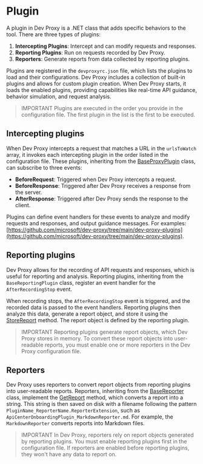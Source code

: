 # Plugin

A plugin in Dev Proxy is a .NET class that adds specific behaviors to the tool. There are three types of plugins:

1. **Intercepting Plugins**: Intercept and can modify requests and responses.
2. **Reporting Plugins**: Run on requests recorded by Dev Proxy.
3. **Reporters**: Generate reports from data collected by reporting plugins.

Plugins are registered in the `devproxyrc.json` file, which lists the plugins to load and their configurations. Dev Proxy includes a collection of built-in plugins and allows for custom plugin creation. 
When Dev Proxy starts, it loads the enabled plugins, providing capabilities like real-time API guidance, behavior simulation, and request analysis.

> IMPORTANT
> Plugins are executed in the order you provide in the configuration file. The first plugin in the list is the first to be executed.


## Intercepting plugins
When Dev Proxy intercepts a request that matches a URL in the `urlsToWatch` array, it invokes each intercepting plugin in the order listed in the configuration file. These plugins, inheriting from the [BaseProxyPlugin](https://github.com/microsoft/dev-proxy/blob/main/dev-proxy-abstractions/BaseProxyPlugin.cs) class, can subscribe to three events:

- **BeforeRequest**: Triggered when Dev Proxy intercepts a request.
- **BeforeResponse**: Triggered after Dev Proxy receives a response from the server.
- **AfterResponse**: Triggered after Dev Proxy sends the response to the client.

Plugins can define event handlers for these events to analyze and modify requests and responses, and output guidance messages. 
For examples: [https://github.com/microsoft/dev-proxy/tree/main/dev-proxy-plugins](https://github.com/microsoft/dev-proxy/tree/main/dev-proxy-plugins).

## Reporting plugins
Dev Proxy allows for the recording of API requests and responses, which is useful for reporting and analysis. Reporting plugins, inheriting from the `BaseReportingPlugin` class, register an event handler for the `AfterRecordingStop` event. 

When recording stops, the `AfterRecordingStop` event is triggered, and the recorded data is passed to the event handlers. Reporting plugins then analyze this data, generate a report object, and store it using the [StoreReport](https://github.com/microsoft/dev-proxy/blob/ecb4e1d56e327204f359152f7aff1057663edfe6/dev-proxy-abstractions/BaseReportingPlugin.cs#L15) method. The report object is defined by the reporting plugin.
> IMPORTANT
> Reporting plugins generate report objects, which Dev Proxy stores in memory. 
> To convert these report objects into user-readable reports, you must enable one or more reporters in the Dev Proxy configuration file.

## Reporters
Dev Proxy uses reporters to convert report objects from reporting plugins into user-readable reports. Reporters, inheriting from the [BaseReporter](https://github.com/microsoft/dev-proxy/blob/main/dev-proxy-plugins/Reporters/BaseReporter.cs) class, implement the [GetReport](https://github.com/microsoft/dev-proxy/blob/ecb4e1d56e327204f359152f7aff1057663edfe6/dev-proxy-plugins/Reporters/BaseReporter.cs#L25) method, which converts a report into a string. This string is then saved on disk with a filename following the pattern `PluginName_ReporterName.ReporterExtension`, such as `ApiCenterOnboardingPlugin_MarkdownReporter.md`. For example, the `MarkdownReporter` converts reports into Markdown files.
> IMPORTANT
> In Dev Proxy, reporters rely on report objects generated by reporting plugins. 
> You must enable reporting plugins first in the configuration file. 
> If reporters are enabled before reporting plugins, they won't have any data to report on.